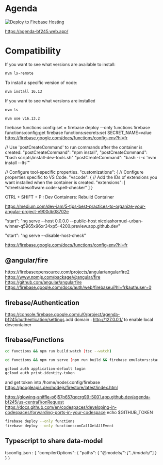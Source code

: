 # Agenda

[![Deploy to Firebase Hosting](https://github.com/nicolashornuel/agenda/actions/workflows/manual.yml/badge.svg)](https://github.com/nicolashornuel/agenda/actions/workflows/manual.yml)

https://agenda-bf245.web.app/

# Compatibility

If you want to see what versions are available to install:
```sh
nvm ls-remote
```

To install a specific version of node:
```sh
nvm install 16.13
```

If you want to see what versions are installed
```sh
nvm ls
```
```sh
nvm use v16.13.2
```

firebase functions:config:set <key>=<value>
firebase deploy --only functions
firebase functions:config:get
firebase functions:secrets:set SECRET_NAME=value
https://firebase.google.com/docs/functions/config-env?hl=fr

// Use 'postCreateCommand' to run commands after the container is created.
"postCreateCommand": "npm install",
"postCreateCommand": "bash scripts/install-dev-tools.sh"
"postCreateCommand": "bash -i -c 'nvm install --lts'"


  // Configure tool-specific properties.
  "customizations": {
    // Configure properties specific to VS Code.
    "vscode": {
      // Add the IDs of extensions you want installed when the container is created.
      "extensions": [
        "streetsidesoftware.code-spell-checker"
      ]
    }

CTRL + SHIFT + P : Dev Containers: Rebuild Container

https://medium.com/dev-jam/5-tips-best-practices-to-organize-your-angular-project-e900db08702e

"start": "ng serve --host 0.0.0.0 --public-host nicolashornuel-urban-winner-q5965x96xr34xp5-4200.preview.app.github.dev"

"start": "ng serve --disable-host-check"
  
  https://firebase.google.com/docs/functions/config-env?hl=fr

## @angular/fire
https://firebaseopensource.com/projects/angular/angularfire2
https://www.npmjs.com/package/@angular/fire
https://github.com/angular/angularfire
https://firebase.google.com/docs/auth/web/firebaseui?hl=fr&authuser=0

## firebase/Authentication

https://console.firebase.google.com/u/0/project/agenda-bf245/authentication/settings
add domain : http://127.0.0.1/ to enable local devcontainer

## firebase/Functions
```sh
cd functions && npm run build:watch (tsc --watch)
```
```sh
cd functions && npm run serve (npm run build && firebase emulators:start --only functions)
```
```sh
gcloud auth application-default login
gcloud auth print-identity-token
```
and get token into /home/node/.config/firebase
https://googleapis.dev/nodejs/firestore/latest/index.html

https://glowing-sniffle-p6j57p657qqcrg99-5001.app.github.dev/agenda-bf245/us-central1/onRequest
https://docs.github.com/en/codespaces/developing-in-codespaces/forwarding-ports-in-your-codespace
echo $GITHUB_TOKEN

```sh
firebase deploy --only functions
firebase deploy --only functions:onCallGetAllEvent
```

## Typescript to share data-model
tsconfig.json : 
{ "compilerOptions":
  { "paths": 
    { 
      "@models/*": ["../models/*"]
      }
  }
}